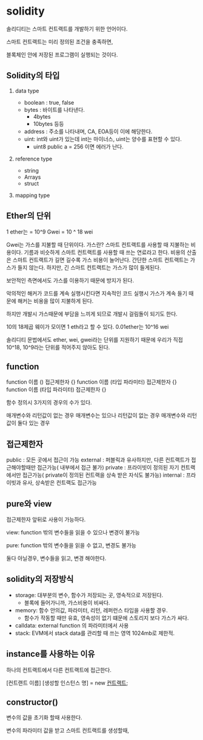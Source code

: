 # solidity

솔리디티는 스마트 컨트랙트를 개발하기 위한 언어이다.

스마트 컨트랙트는 미리 정의된 조건을 충족하면,

블록체인 안에 저장된 프로그램이 실행되는 것이다.

## Solidity의 타입

1. data type
    - boolean : true, false
    - bytes : 바이트를 나타낸다.
        - 4bytes
        - 10bytes 등등
    - address : 주소를 나타내며, CA, EOA등이 이에 해당한다.
    - uint: int와 uint가 있는데 int는 마이너스, uint는 양수를 표현할 수 있다.
        - uint8 public a = 256 이면 에러가 난다.

2. reference type
    - string
    - Arrays
    - struct

3. mapping type

## Ether의 단위

1 ether는 = 10^9 Gwei = 10 ^ 18 wei

Gwei는 가스를 지불할 때 단위이다.
가스란? 스마트 컨트랙트를 사용할 때 지불하는 비용이다.
기름과 비슷하게 스마트 컨트랙트를 사용할 때 쓰는 연료라고 한다.
비용의 산출은 스마트 컨트랙트가 길면 길수록 가스 비용이 늘어난다.
간단한 스마트 컨트랙트는 가스가 들지 않는다.
하지만, 긴 스마트 컨트랙트는 가스가 많이 들게된다.

보안적인 측면에서도 가스를 이용하기 때문에 방지가 된다.

악의적인 해커가 코드를 계속 실행시킨다면
지속적인 코드 실행시 가스가 계속 들기 때문에
해커는 비용을 많이 지불하게 된다.

하지만 개발시 가스때문에 부담을 느끼게 되므로 개발시 걸림돌이 되기도 한다.



10의 18제곱 웨이가 모이면 1 eth라고 할 수 있다.
0.01ether는 10^16 wei

솔리디티 문법에서도 ether, wei, gwei라는 단위를 지원하기 때문에
우리가 직접 10^18, 10^9라는 단위를 적어주지 않아도 된다.

## function

function 이름 () 접근제한자 {}
function 이름 (타입 파라미터) 접근제한자 {}
function 이름 (타입 파라미터) 접근제한자 {}

함수 정의시 3가지의 경우의 수가 있다.

매개변수와 리턴값이 없는 경우
매개변수는 있으나 리턴값이 없는 경우
매개변수와 리턴값이 둘다 있는 경우

## 접근제한자

public : 모든 곳에서 접근이 가능
external : 퍼블릭과 유사하지만, 다른 컨트랙트가 접근해야할때만 접근가능( 내부에서 접근 불가)
private : 프라이빗이 정의된 자기 컨트랙에서만 접근가능( private이 정의된 컨트랙을 상속 받은 자식도 불가능)
internal : 프라이빗과 유사, 상속받은 컨트랙도 접근가능


## pure와 view

접근제한자 앞뒤로 사용이 가능하다.

view: function 밖의 변수들을 읽을 수 있으나 변경이 불가능

pure: function 밖의 변수들을 읽을 수 없고, 변경도 불가능

둘다 아닐경우, 변수들을 읽고, 변경 해야한다.


## solidity의 저장방식

- storage: 대부분의 변수, 함수가 저장되는 곳, 영속적으로 저장된다.
    - 블록에 들어가니까, 가스비용이 비싸다.
- memory: 함수 안의값, 파라미터, 리턴, 레퍼런스 타입을 사용할 경우.
    - 함수가 작동할 때만 유효, 영속성이 없기 떄문에 스토리지 보다 가스가 싸다.
- calldata: external function 의 파라미터에서 사용
- stack: EVM에서 stack data를 관리할 때 쓰는 영역 1024mb로 제한적.


## instance를 사용하는 이유

하나의 컨트랙트에서 다른 컨트랙트에 접근한다.

[컨트랜트 이름] [생성할 인스턴스 명] = new [컨트랙트]();

## constructor()

변수의 값을 초기화 할때 사용한다.

변수의 파라미터 값을 받고 스마트 컨트랙트를 생성할때,